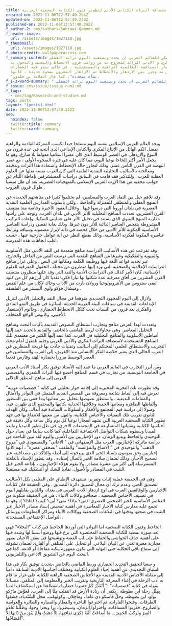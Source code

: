 ```yaml
---
title: استضافة التراث الكتابي الأدبي لتطوير فنون الكتابة الصحفية العربية
created-on: 2022-11-06T12:57:40.204Z
updated-on: 2022-11-06T12:57:40.230Z
published-on: 2022-11-06T12:57:40.242Z
f_author-2: cms/authors/Sahrawi-Qamoon.md
f_header-image:
  url: /assets/images/1927118.jpg
f_thumbnail:
  url: /assets/images/1927118.jpg
f_photo-credit: wallpaperaccess.com
f_summary-content: كيف يمكن للعالم العربي ان يجدد ويستعيد اليوم تراثه العقلي
  الفكري و الادبي الرائد للخروج به من رواسب قرون الانحطاط والتخلف والدخول به
  باقتدار غمار المنافسة العالمية الراهنة والمستقبلية ، في عالم تبدو فيه الحضارات
  بين مد وجزر بين الازدهار والانحطاط ثم الازدهار المقرون بصحوة جديدة ، كأنها
  "نشأة متجددة"، كما قال العلامة بن خلدون.
f_1-2-word-summary: " كيف يمكن للعالم العربي ان يجدد ويستعيد اليوم تراثه العقلي "
f_issue: cms/issue/isssue-num2.md
f_tags:
  - cms/tag/Research-and-studies.md
tags: posts
layout: "[posts].html"
date: 2022-11-06T12:57:40.252Z
seo:
  noindex: false
  twitter:title: summary
  twitter:card: summary
---
```

ويجد العالم العربي الإسلامي نفسه اليوم مسلحا جيدا لكسب المعركة القادمة والراهنة بفضل الكم الهائل من الإنتاج الفكري والكتابي الإبداعي الذي أنتجه في عدة قرون من النبوغ والإزدهار، في العصر الوسيط الذي كان عصرا اسلاميا معولما بلا منازع. وهو ما يجعل الأمر أكثر إلحاحا نوعيا اليوم، مما كان عليه في فترة الصحوة الأولى ، مع عصر النهضة في القرن الثامن عشر، وذلك لتجاوز حالة الإنحطاط واستعادة هذا التراث وتدقيقه ومعالجته بالأساليب التحليلية النقدية العلمية التي كان الغرب نفسه نقلها عن العلوم العقلية للعرب . وللتذكير فقد قامت في السابق دراسات المستشرقين بإماطة اللثام عن جوانب مخفية من هذا الإرث العربي الإسلامي بالمنهجيات العصرية، بعد أن ظل منسيا طوال قرون الغروب .

 وقد تلاهم جيل من النقاد العرب والمسلمين، لم يختلفوا كثيرا في مناهجهم الجديدة عن المنهج العقلي والمنطقي للمعتزلة والجاحظ ، ولكن بأسلوب المدارس العلمية النقدية العصرية في بلدان أوروبا التي درسوا فيها . وخلال العقود الأخيرة وخاصة منذ منتصف القرن العشرين، تعددت المناهج التحليلية للأثر الأدبي في بلدان الغرب. وتوجد على رأسها مقاربة المنهج البنيوي الذي يستند في تحليل الأثر على عمليتي التفكيك وإعادة التركيب المشروطة بتفحص العناصر الذاتية للأثر دون  غيرها، وذلك بغاية تقصي ودراسة العناصر الأساسية المكونة للأثر الأدبي من خلال فحصه في ذاته لإبراز مضمونه وسياقه وترابط عناصره المكونة لفكرته الأساسية، وذلك بقطع النظر عن أية عوامل خارجية عنها ، حسب أغلب اتجاهات هذه المدرسة.

 وقد تفرعت عن هذه الأساليب الدراسية مناهج متعددة في النقد الأدبي مثل الأسلوبية والبنيوية والتفكيكية وغيرها من المناهج النقدية التي درست النص من الداخل والخارج، عبر تحديد قواعد اللغة فيها ووظيفة الكلمة ومكانها في النص . وعلي غرار مناهج الدراسات الإعلامية والصحفية التي ورد إليها منظرون من مختلف الحقول المعرفية للعلوم الإنسانية، كان الأمر كذلك في الدراسات الأدبية والنقد التي وفد عليها منظرون منتصف القرن العشرين من أفاق معرفية عدة شكلوا  بها  تيارا فكريا نقديا كان أبرزهم كل من كلود ليفي ستروس من الأنتروبولوجيا ورولان بارت من الأداب وجاك لاكان من علم النفس وميشال فوكو ولوي ألثيستر من الفلسفة . 

ولازال إلى اليوم  المجهود التجديدي متوهجا في مجال النقد والتحليل الأدبي لتنزيل الإبداعات القديمة في سياقات البيئة العربية الحديثة السائرة في طريق النمو المادي والفكري بعد  قرون من السبات تحت كلكل الانحطاط الحضاري، وجاثوم الإستعمار الأجنبي، وكابوس الواقع المتخلف. 

وتعددت لهذا الغرض مناهج وتجارب استنطاق النصوص القديمة بآليات البحث ومناهج التحليل المعاصر. وهي محاولات لربط الماضي بالحاضر، والقديم بالجديد عمد إليها أساطين الأسلوبية والمناهج التحليلية في الغرب. كما عمد إليها الكثير من معتمدي تلك المناهج المستحدثة لاستضافة التراث الفكري والأدبي العربي وجلبه للمثول أمام محك التجريب والاستنطاق العلمي المحتكم إلى أساليب وتقنيات جادت بها قريحة المنظرين في الغرب الحالي الذي يعتبر خلاصة الفكر الإنساني منذ الإغريق، إلى العرب والمسلمين في العصر الوسيط مرورا بحضارة الهند وفارس قديما. 

ومن أبرز التجارب في العالم العربي ما عمد إليه الأستاذ توفيق بكار أستاذ الأدب العربي في الجامعة التونسية، من تجارب في قسم المناهج أخضع فيها التراث الشعري والقصصي العربي إلى مناهج  المنطق الدلالي .

 وقد تطورت تلك التجربة المخبرية إلى إقامة حوار تحليلي في كتابه " قصصيات عربية" تعرض فيه إلى أنماط شائعة ومعروفة من القصص القديم المتمثل في النوادر والأمثال والمقامات البديعية ، واستنطق نصوصها بتحليل سر معانيها وما خفي بين السطور وألفاظها الظاهرة ومعانيها الخفية وعلاقتها الجدلية بكاتبها والمجتمع الذي ظهرت فيه، وصولا إلى دراسة قيم المجتمع والأفكار والسلوكات السائدة فيه آنذاك. وكان الهدف الثانوي تقريب تلك التقنيات والأجناس الكتابية، والنهل من معينها للانتفاع بها في جهد تطوير الكتابة الصحفية العربية التي تشهد انفجارا نوعيا كل يوم وكل ساعة وكل دقيقة في أجناسها الكتابية وتقنياتها المتسارعة في المجتمعات الاخري، في طل تطور الميديا ومابعد الميديا وسطوة شبكات التواصل الاجتماعية التفاعلية، كما كانت سابقا في بغداد حول التوحيدي والجاحظ وبديع الزمان. دور الإخباريين بين الأمس واليوم  لقد تبين للباحث من دراسة ماتركه الإخباريون العرب مثل الإصفهاني في " الأغاني" والمسعودي في "مروج الذهب"  والتوحيدي في " الامتاع والمؤانسة" والملقب "بصحفي عصره" ، أنهم كانوا إخباريين بحق يقومون بإسناد الخبر الذي يروجونه إلى أصله والتأكد من مصداقيته عبر تصحيح الأخبار، وذلك لضمان سلامة الخبر باتصال إسناده . وقد يتطور الإسناد بالعَنْعَنَة المسترسلة إلى أكثر من عشرة مصادر. ولا يقوم هؤلاء الإخباريون ، بإذاعة الخبر قبل التثبت في المصادر والأصول، تفاديا للشك أو التشكيك فيه مستقبلا.

 وهي في الحقيقة عملية إثبات وتقرير، تستهدف الإطباق على المتلقي بكل الأساليب لتصديق الخبر، وعدم ترك أي مجال لتضييق دائرة التصديق . وفي الحقيقة فان كتابات الإخباريين والوقائعيين العرب في اوج ازدهار الادب العربي في بغداد، واللذين يقابلهم اليوم في تصنيف الأجناس الصحفية ، صحافيو وكالات الانباء ، هي في الحقيقة متكونة من العناصر الأساسية للخبر الصحفي العصري: (من؟ ماذا؟ متى؟  أين؟  كيف؟  لماذا؟ ). وهو ما تجمع عليه مدارس كتابة الأخبار المعاصرة في أهمية تمحيص إسناد مصادر الأخبار عبر التثبت في صحتها ودقتها في البلاغات الصحفية ووكالات الأنباء ومراكز المعلومات ووسائل التواصل الإجتماعي المستحدثة .

 الجاحظ وفنون الكتابة الصحفية اما  النوادر التي أوردها الجاحظ في كتاب "البخلاء" فهي تعد صورة نمطية للكتابة الصحفية المختصرة التي برع فيها ووضع أسسا  لها وشدد فيها على أهمية حذف الحواشي والحفاظ على لب القصة وتوشيحها في بعض الأحيان بصور مجازية معبرة تغني عن البيان البلاغي، أو تتحايل على المتلقي أو القارئ لضمان تشوقه إلى سماع باقي الحكاية حتى النهاية التي تكون ممهورة بنكتة مفاجأة أو لاذعة، كما في البحث اليوم عن التشويق الاذاعي والتلفزيوني.

 و سعيا لتحقيق التجديد الحضاري وربط الماضي بالحاضر ،يتحدث توفيق بكار في هذا السياق التجديدي عن أهمية إحياء العلوم الكتابية ومختلف أجناسها الأدبية السابقة داعيا إلى مقابلة الأجناس الأدبية القديمة مع الأجناس الصحفية الراهنة للكتابة على غرار ما قام به أدب الرحلة في إغناء المعرفة التاريخية وتقريب الخبر والمعلومة إلى المتلقي، متسائلا بقوله في كتابه "قصصيات" :"  أنُقَدِّرُ كَمْ خسِرنا حضاريا بانقطاعِنا عن استكشاف الدنيا بِمِثْلِ رحلة ابن بطوطة . يكفي أن رِيَادةَ الأرض قد انتقلت مِنَّا إلى الغرب، فَعَوَّضَ مارْكو بولو، ابن بطوطة، وحلَّ فاسكو دي غاما ، وماجِلان، وكولومْب، محل السِّنْدباد، فشقوا الطرقات، وفتحوا القارات، ثم اخترعوا الباخرة والقطار والسيارة والطائرة والغواصة والصاروخ، فقربوا المسافات، واختزلوا الزمان، وسيطروا، برا وبحرا وجوا، وظلَلْنا نَحْدُو العِيرَ ونَركَبُ الحَمِيرَ... مَا أضاعَتْ أُمَّةٌ ذِكرَى ثقافتِها، إلاَّ ذهبَتْ وَلَمْ يَبْقَ مِنْ ذَاتِها إلاَّ أَمْسَاخُهَا".